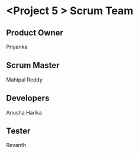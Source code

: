 # \<Project 5 \> Scrum Team
## Product Owner
Priyanka
## Scrum Master
Mahipal Reddy
## Developers
Anusha
Harika

## Tester

Revanth


